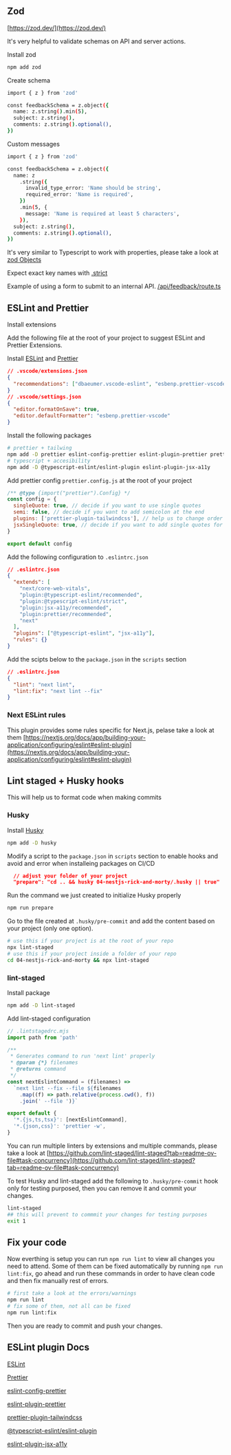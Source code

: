 ## Zod

[https://zod.dev/](https://zod.dev/)

It's very helpful to validate schemas on API and server actions.

Install zod

```bash
npm add zod
```

Create schema

```bash
import { z } from 'zod'

const feedbackSchema = z.object({
  name: z.string().min(5),
  subject: z.string(),
  comments: z.string().optional(),
})
```

Custom messages

```bash
import { z } from 'zod'

const feedbackSchema = z.object({
  name: z
    .string({
      invalid_type_error: 'Name should be string',
      required_error: 'Name is required',
    })
    .min(5, {
      message: 'Name is required at least 5 characters',
    }),
  subject: z.string(),
  comments: z.string().optional(),
})
```

It's very similar to Typescript to work with properties, please take a look at [zod Objects](https://zod.dev/?id=objects)

Expect exact key names with [.strict](https://zod.dev/?id=strict)

Example of using a form to submit to an internal API.
[/api/feedback/route.ts](./src/app/api/feedback/route.ts)

## ESLint and Prettier

Install extensions

Add the following file at the root of your project to suggest ESLint and Prettier Extensions.

Install [ESLint](https://marketplace.visualstudio.com/items?itemName=dbaeumer.vscode-eslint) and [Prettier](https://marketplace.visualstudio.com/items?itemName=esbenp.prettier-vscode)

```json
// .vscode/extensions.json
{
  "recommendations": ["dbaeumer.vscode-eslint", "esbenp.prettier-vscode"]
}
// .vscode/settings.json
{
  "editor.formatOnSave": true,
  "editor.defaultFormatter": "esbenp.prettier-vscode"
}
```

Install the following packages

```bash
# prettier + tailwing
npm add -D prettier eslint-config-prettier eslint-plugin-prettier prettier-plugin-tailwindcss
# typescript + accesibility
npm add -D @typescript-eslint/eslint-plugin eslint-plugin-jsx-a11y
```

Add prettier config `prettier.config.js` at the root of your project

```js
/** @type {import("prettier").Config} */
const config = {
  singleQuote: true, // decide if you want to use single quotes
  semi: false, // decide if you want to add semicolon at the end
  plugins: ['prettier-plugin-tailwindcss'], // help us to change order automatically for Tailwind
  jsxSingleQuote: true, // decide if you want to add single quotes for JSX
}

export default config
```

Add the following configuration to `.eslintrc.json`

```json
// .eslintrc.json
{
  "extends": [
    "next/core-web-vitals",
    "plugin:@typescript-eslint/recommended",
    "plugin:@typescript-eslint/strict",
    "plugin:jsx-a11y/recommended",
    "plugin:prettier/recommended",
    "next"
  ],
  "plugins": ["@typescript-eslint", "jsx-a11y"],
  "rules": {}
}
```

Add the scipts below to the `package.json` in the `scripts` section

```json
// .eslintrc.json
{
  "lint": "next lint",
  "lint:fix": "next lint --fix"
}
```

### Next ESLint rules

This plugin provides some rules specific for Next.js, pelase take a look at them
[https://nextjs.org/docs/app/building-your-application/configuring/eslint#eslint-plugin](https://nextjs.org/docs/app/building-your-application/configuring/eslint#eslint-plugin)

## Lint staged + Husky hooks

This will help us to format code when making commits

### Husky

Install [Husky](https://typicode.github.io/husky/)

```bash
npm add -D husky
```

Modify a script to the `package.json` in `scripts` section to enable hooks and avoid and error when installeing packages on CI/CD

```json
  // adjust your folder of your project
  "prepare": "cd .. && husky 04-nestjs-rick-and-morty/.husky || true"
```

Run the command we just created to initialize Husky properly

```bash
npm run prepare
```

Go to the file created at `.husky/pre-commit` and add the content based on your project (only one option).

```bash
# use this if your project is at the root of your repo
npx lint-staged
# use this if your project inside a folder of your repo
cd 04-nestjs-rick-and-morty && npx lint-staged
```

### lint-staged

Install package

```bash
npm add -D lint-staged
```

Add lint-staged configuration

```js
// .lintstagedrc.mjs
import path from 'path'

/**
 * Generates command to run 'next lint' properly
 * @param {*} filenames
 * @returns command
 */
const nextEslintCommand = (filenames) =>
  `next lint --fix --file ${filenames
    .map((f) => path.relative(process.cwd(), f))
    .join(' --file ')}`

export default {
  '*.{js,ts,tsx}': [nextEslintCommand],
  '*.{json,css}': 'prettier -w',
}
```

You can run multiple linters by extensions and multiple commands, please take a look at [https://github.com/lint-staged/lint-staged?tab=readme-ov-file#task-concurrency](https://github.com/lint-staged/lint-staged?tab=readme-ov-file#task-concurrency)

To test Husky and lint-staged add the following to `.husky/pre-commit` hook only for testing purposed, then you can remove it and commit your changes.

```bash
lint-staged
## this will prevent to commmit your changes for testing purposes
exit 1
```

## Fix your code

Now everthing is setup you can run `npm run lint` to view all changes you need to attend. Some of them can be fixed automatically by running `npm run lint:fix`, go ahead and run these commands in order to have clean code and then fix manually rest of errors.

```bash
# first take a look at the errors/warnings
npm run lint
# fix some of them, not all can be fixed
npm run lint:fix
```

Then you are ready to commit and push your changes.

## ESLint plugin Docs

[ESLint](https://eslint.org/docs/v8.x/)

[Prettier](https://prettier.io/)

[eslint-config-prettier](https://github.com/prettier/eslint-config-prettier)

[eslint-plugin-prettier](https://github.com/prettier/eslint-plugin-prettier)

[prettier-plugin-tailwindcss](https://github.com/tailwindlabs/prettier-plugin-tailwindcss)

[@typescript-eslint/eslint-plugin](https://typescript-eslint.io/)

[eslint-plugin-jsx-a11y](https://www.npmjs.com/package/eslint-plugin-jsx-a11y)

